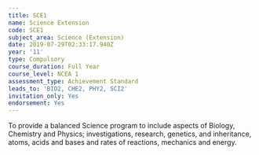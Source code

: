 ```yaml
---
title: SCE1
name: Science Extension
code: SCE1
subject_area: Science (Extension)
date: 2019-07-29T02:33:17.940Z
year: '11'
type: Compulsory
course_duration: Full Year
course_level: NCEA 1
assessment_type: Achievement Standard
leads_to: 'BIO2, CHE2, PHY2, SCI2' 
invitation_only: Yes
endorsement: Yes
---
```

To provide a balanced Science program to include aspects of Biology, Chemistry and Physics; investigations, research, genetics, and inheritance, atoms, acids and bases and rates of reactions, mechanics and energy.
